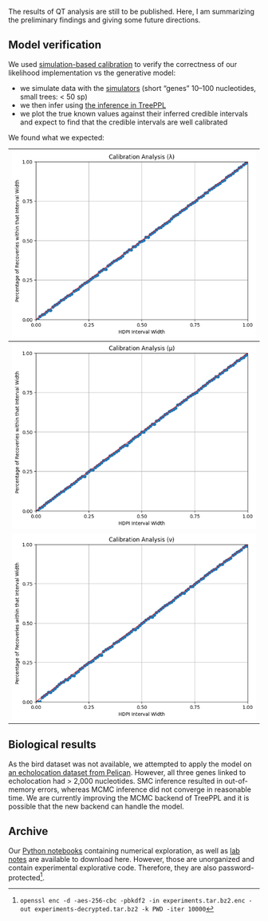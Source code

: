 The results of QT analysis are still to be published.  Here, I am summarizing the preliminary findings and giving some future directions.

## Model verification

We used [simulation-based calibration](https://arxiv.org/abs/1804.06788) to verify the correctness of our likelihood implementation vs the generative model:

  - we simulate data with the [simulators](Implementation%20in%20WebPPL.md) (short “genes” 10–100 nucleotides, small trees: < 50 sp)
  - we then infer using [the inference in TreePPL](Implementation%20in%20TreePPL.md)
  - we plot the true known values against their inferred credible intervals and expect to find that the credible intervals are well calibrated

We found what we expected:

| ![](attachments/calibrate-lam.png)                   |
| ---------------------------------------------------- |
| ![](attachments/calibrate-mu.png)                    |
| ![](attachments/Pasted%20image%2020240927113635.png) |

## Biological results

As the bird dataset was not available, we attempted to apply the model on [an echolocation dataset from Pelican](https://gitlab.in2p3.fr/phoogle/pelican/-/tree/main/data?ref_type=heads).  However, all three genes linked to echolocation had > 2,000 nucleotides.  SMC inference resulted in out-of-memory errors, whereas MCMC inference did not converge in reasonable time.  We are currently improving the MCMC backend of TreePPL and it is possible that the new backend can handle the model.

## Archive

Our [Python notebooks](https://drive.google.com/file/d/1Zxr7-7cDTnOysCE4JEdt86Qx9D9gfIdu/view?usp=sharing) containing numerical exploration, as well as [lab notes](https://drive.google.com/file/d/1ZzYo7cbCjNjo3boIQLWbb6b6jDf3NcW-/view?usp=sharing) are available to download here.  However, those are unorganized and contain experimental explorative code.  Therefore, they are also password-protected[^1].

[^1]: `openssl enc -d -aes-256-cbc -pbkdf2 -in experiments.tar.bz2.enc -out experiments-decrypted.tar.bz2 -k PWD -iter 10000`